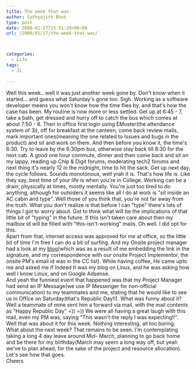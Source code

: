 ```yaml
---
title: The week that was
author: Sathyajith Bhat
type: post
date: 2008-01-27T15:51:28+00:00
url: /2008/01/27/the-week-that-was/



categories:
  - Life
tags:
  - 3i
  
---
```

Well this week.. well it was just another week gone by. Don't know when it started&#8230; and guess what Saturday's gone too. Sigh. Working as a software developer means you won't know how the time flies by, and that's how the case has been. My routine is now more or less settled. Get up at 6:45 - 7, take a bath, get dressed and hurry off to catch the bus which comes at about 7:50 - 8. Then in office first login using EMuster(the attendance system of 3i), off for breakfast at the canteen, come back review mails, mark important ones(meaning the one related to Issues and bugs in the product) and sit and work on them. And then before you know it, the time's 6:30. Try to leave by the 6:30pm bus, otherwise stay back till 8:30 for the next cab. A good one hour commute, dinner and then come back and sit on my lappy, reading up Chip & Digit forums, moderating tech2 forums and next thing it's nearly 12 in the midnight, time to hit the sack. Get up next day, the cycle follows. Sounds monotonous, well yrah it is. That's how life is. Like they say, best time of your life is when you're in College. Working can be a drain, physically at times, mostly mentally. You're just too tired to do anything, although for outsiders it seems like all I do at work is "sit inside an AC cabin and type". Well those of you think that, you're not far away from the truth. What you don't realize is that before I can "type" there's lots of things I got to worry about. Got to think what will be the implications of that little bit of "typing" in the future. If this isn't taken care about then my mailbox id will be filled with "this-isn't-working" mails. Oh well. I did opt for this.  
Apart from that, internet access was approved for me at office, so the little bit of time I'm free I can do a bit of surfing. And my Onsite project manager had a look at my [blog][1](which was as a result of me embedding the link in the signature, and my correspondence with our onsite Project Implementor, the onsite PM's email id was in the CC list). While having coffee, He came upto me and asked me if Indeed It was my blog on Linux, and he was asking how well I know Linux, and on Google Adsense.  
And yeah the funniest event that happened was that my Project Manager had send an IP Message(we use IP Messenger for non-official communication) to my teammates and me, stating that he would like to see us in Office on Saturday(that's Republic Day!!). What was funny about it? Well a teammate of mine sent him a forward via mail, with the mail contents as "Happy Republic Day" =)) =)) We were all having a great laugh with this mail, even my PM was, saying "This wasn't the reply I was expecting!!".  
Well that was about it for this week. Nothing interesting, all too boring.  
What about the next week? That remains to be seen. I'm contemplating taking a long 4 day leave around Mid- March, planning to go back home and be there for my birthday(March may seem a long way off, but yeah we've to plan ahead, for the sake of the project and resource allocation). Let's see how that goes.  
Cheers

 [1]: https://sathyasays.com/
